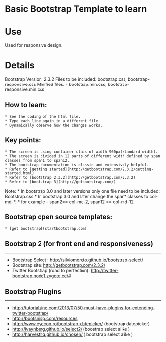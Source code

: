 Basic Bootstrap Template to learn
=================================

Use
====
Used for responsive design.

Details
==========================
Bootstrap Version: 2.3.2
Files to be included: bootstrap.css, bootstrap-responsive.css
Minified files. -   bootstrap.min.css, bootstrap-responsive.min.css

## How to learn:
	* See the coding of the html file. 
	* Type each line again in a different file.
	* Dynamically observe how the changes works.

## Key points:
	* The screen is using container class of width 960px(standard width).
	* The screen is divided in 12 parts of different width defined by span classes from span1 to span12.
	* The bootstrap documentation is classic and extensively helpful.
	* Refer to [getting started](http://getbootstrap.com/2.3.2/getting-started.html)
	* Refer to [bootstrap 2.3.2](http://getbootstrap.com/2.3.2)
	* Refer to [bootstrap 3](http://getbootstrap.com/)




Note: 
	* In bootstrap 3.0 and later versions only one file need to be included: Bootstrap.css
	* In bootstrap 3.0 and later change the span* classes to col-md-*.
		* for example - span2== col-md-2, span12 == col-md-12


## Bootstrap open source templates:
	* [get bootstrap](startbootstrap.com)

## Bootstrap 2 (for front end and responsiveness)
---------------------------------------------------------
- Bootstrap Select : http://silviomoreto.github.io/bootstrap-select/
- Bootstrap site: http://getbootstrap.com/2.3.2/
- Twitter Bootstrap (road to perfection):
http://twitter-bootstrap.node1.zygote.cc/#

## Bootstrap Plugins
------------------------------------------------------
- http://tutorialzine.com/2013/07/50-must-have-plugins-for-extending-twitter-bootstrap/
- http://bootsnipp.com/resources
- http://www.eyecon.ro/bootstrap-datepicker/ (bootstrap datepicker)
- http://ivaynberg.github.io/select2/ (boostrap select alike )
- http://harvesthq.github.io/chosen/ ( bootstrap select alike ) 